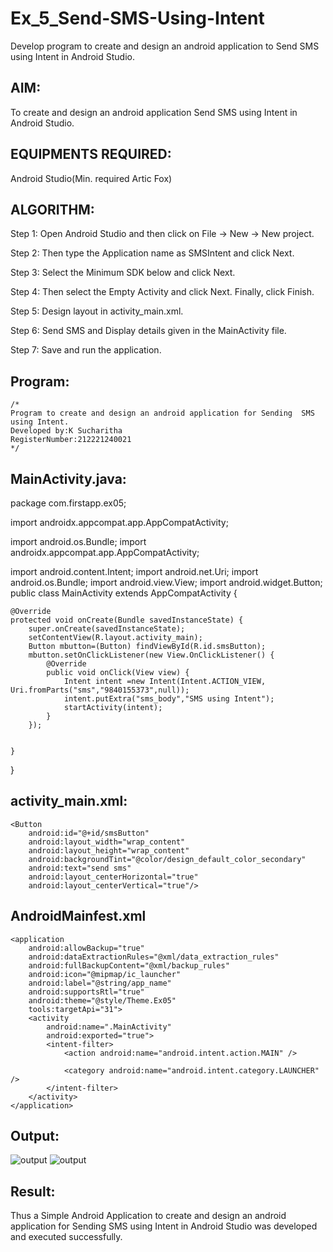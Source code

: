 # Ex_5_Send-SMS-Using-Intent

Develop program to create and design an android application to Send SMS using Intent in Android Studio.

## AIM:
To create and design an android application Send SMS using Intent in Android Studio.

## EQUIPMENTS REQUIRED:

Android Studio(Min. required Artic Fox)


## ALGORITHM:
Step 1: Open Android Studio and then click on File -> New -> New project.

Step 2: Then type the Application name as SMSIntent and click Next.

Step 3: Select the Minimum SDK below and click Next.

Step 4: Then select the Empty Activity and click Next. Finally, click Finish.

Step 5: Design layout in activity_main.xml.

Step 6: Send SMS and Display details given in the MainActivity file.

Step 7: Save and run the application.


## Program:
 ```
/*
Program to create and design an android application for Sending  SMS using Intent.
Developed by:K Sucharitha
RegisterNumber:212221240021
*/
```

## MainActivity.java:
package com.firstapp.ex05;

import androidx.appcompat.app.AppCompatActivity;

import android.os.Bundle;
import androidx.appcompat.app.AppCompatActivity;

import android.content.Intent;
import android.net.Uri;
import android.os.Bundle;
import android.view.View;
import android.widget.Button;
public class MainActivity extends AppCompatActivity {



    @Override
    protected void onCreate(Bundle savedInstanceState) {
        super.onCreate(savedInstanceState);
        setContentView(R.layout.activity_main);
        Button mbutton=(Button) findViewById(R.id.smsButton);
        mbutton.setOnClickListener(new View.OnClickListener() {
            @Override
            public void onClick(View view) {
                Intent intent =new Intent(Intent.ACTION_VIEW, Uri.fromParts("sms","9840155373",null));
                intent.putExtra("sms_body","SMS using Intent");
                startActivity(intent);
            }
        });


    }
}






## activity_main.xml:
<?xml version="1.0" encoding="utf-8"?>
<RelativeLayout xmlns:android="http://schemas.android.com/apk/res/android"
    xmlns:app="http://schemas.android.com/apk/res-auto"
    xmlns:tools="http://schemas.android.com/tools"
    android:layout_width="match_parent"
    android:layout_height="match_parent"
    tools:context=".MainActivity">

    <Button
        android:id="@+id/smsButton"
        android:layout_width="wrap_content"
        android:layout_height="wrap_content"
        android:backgroundTint="@color/design_default_color_secondary"
        android:text="send sms"
        android:layout_centerHorizontal="true"
        android:layout_centerVertical="true"/>

</RelativeLayout>




## AndroidMainfest.xml
<?xml version="1.0" encoding="utf-8"?>
<manifest xmlns:android="http://schemas.android.com/apk/res/android"
    xmlns:tools="http://schemas.android.com/tools">

    <application
        android:allowBackup="true"
        android:dataExtractionRules="@xml/data_extraction_rules"
        android:fullBackupContent="@xml/backup_rules"
        android:icon="@mipmap/ic_launcher"
        android:label="@string/app_name"
        android:supportsRtl="true"
        android:theme="@style/Theme.Ex05"
        tools:targetApi="31">
        <activity
            android:name=".MainActivity"
            android:exported="true">
            <intent-filter>
                <action android:name="android.intent.action.MAIN" />

                <category android:name="android.intent.category.LAUNCHER" />
            </intent-filter>
        </activity>
    </application>

</manifest>


## Output:
![output](?raw)
![output](?raw)



## Result:
Thus a Simple Android Application to create and design an android application for Sending SMS using Intent in Android Studio was developed and executed successfully.
